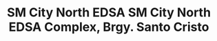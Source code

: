 ---
addr: ' SM City North EDSA Complex, Brgy. Santo Cristo'
city: Quezon City
country: Philippines
description: SM City North EDSA Complex, Brgy. Santo Cristo (btwn Epifanio delos Santos
  Ave. & North Ave.) 1105 Quezon City, National Capital Region Quezon City
id: 4b49d6ddf964a520697426e3
lat: 14.65655676889936
lng: 121.03042200490955
title: SM City North EDSA SM City North EDSA Complex, Brgy. Santo Cristo
venue: SM City North EDSA
---